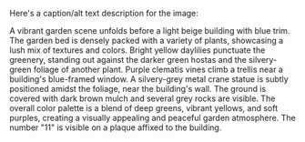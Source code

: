 Here's a caption/alt text description for the image:

A vibrant garden scene unfolds before a light beige building with blue trim. The garden bed is densely packed with a variety of plants, showcasing a lush mix of textures and colors.  Bright yellow daylilies punctuate the greenery, standing out against the darker green hostas and the silvery-green foliage of another plant.  Purple clematis vines climb a trellis near a building's blue-framed window.  A silvery-grey metal crane statue is subtly positioned amidst the foliage, near the building's wall. The ground is covered with dark brown mulch and several grey rocks are visible. The overall color palette is a blend of deep greens, vibrant yellows, and soft purples, creating a visually appealing and peaceful garden atmosphere. The number "11" is visible on a plaque affixed to the building.